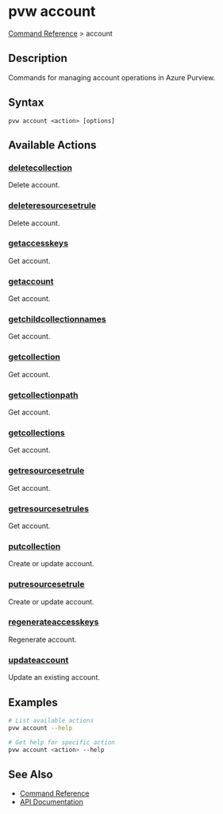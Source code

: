 # pvw account
[Command Reference](../../README.md#command-reference) > account

## Description
Commands for managing account operations in Azure Purview.

## Syntax
```
pvw account <action> [options]
```

## Available Actions

### [deletecollection](./deletecollection.md)
Delete account.

### [deleteresourcesetrule](./deleteresourcesetrule.md)
Delete account.

### [getaccesskeys](./getaccesskeys.md)
Get account.

### [getaccount](./getaccount.md)
Get account.

### [getchildcollectionnames](./getchildcollectionnames.md)
Get account.

### [getcollection](./getcollection.md)
Get account.

### [getcollectionpath](./getcollectionpath.md)
Get account.

### [getcollections](./getcollections.md)
Get account.

### [getresourcesetrule](./getresourcesetrule.md)
Get account.

### [getresourcesetrules](./getresourcesetrules.md)
Get account.

### [putcollection](./putcollection.md)
Create or update account.

### [putresourcesetrule](./putresourcesetrule.md)
Create or update account.

### [regenerateaccesskeys](./regenerateaccesskeys.md)
Regenerate account.

### [updateaccount](./updateaccount.md)
Update an existing account.

## Examples

```bash
# List available actions
pvw account --help

# Get help for specific action
pvw account <action> --help
```

## See Also

- [Command Reference](../../README.md#command-reference)
- [API Documentation](../api/index.html)
